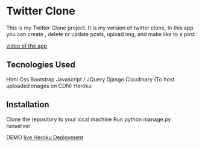 # Twitter Clone
This is my  Twitter Clone project. It is my version of twitter clone, In this app you can create , delete or update posts, upload img, and make like to a post.

[video of the app](https://user-images.githubusercontent.com/70566671/138635761-0e9ab868-f755-4f12-9b28-d39845e5f12c.mp4)

## Tecnologies Used
Html
Css
Bootstrap
Javascript / JQuery
Django
Cloudinary (To host uploaded images on CDN)
Heroku

## Installation
Clone the repository to your local machine
Run python manage.py runserver

DEMO
[live Heroku Deployment](https://twitterclone-yandys.herokuapp.com/)

